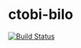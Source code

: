 # ctobi-bilo
[![Build Status](https://travis-ci.org/guseynovaelya/ctobi-bilo.svg?branch=master)](https://travis-ci.org/guseynovaelya/ctobi-bilo)
